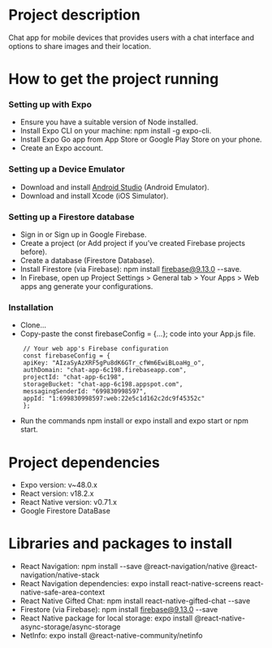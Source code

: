 # Project description

Chat app for mobile devices that provides users with a chat interface and options to share images and their location.

# How to get the project running

### Setting up with Expo

* Ensure you have a suitable version of Node installed.
* Install Expo CLI on your machine: npm install -g expo-cli.
* Install Expo Go app from App Store or Google Play Store on your phone.
* Create an Expo account.

### Setting up a Device Emulator

* Download and install [Android Studio](https://developer.android.com/studio) (Android Emulator).
* Download and install Xcode (iOS Simulator).

### Setting up a Firestore database

* Sign in or Sign up in Google Firebase.
* Create a project (or Add project if you’ve created Firebase projects before).
* Create a database (Firestore Database).
* Install Firestore (via Firebase): npm install firebase@9.13.0 --save.
* In Firebase, open up Project Settings > General tab > Your Apps > Web apps ang generate your configurations.

### Installation

* Clone...
* Copy-paste the const firebaseConfig = {...}; code into your App.js file.

```
	// Your web app's Firebase configuration
	const firebaseConfig = {
	apiKey: "AIzaSyAzXRF5gPu8dK6GTr_cfWm6EwiBLoaHg_o",
	authDomain: "chat-app-6c198.firebaseapp.com",
	projectId: "chat-app-6c198",
	storageBucket: "chat-app-6c198.appspot.com",
	messagingSenderId: "699830998597",
	appId: "1:699830998597:web:22e5c1d162c2dc9f45352c"
	};
```

* Run the commands npm install or expo install and expo start or npm start.


# Project dependencies

* Expo version: v~48.0.x
* React version: v18.2.x
* React Native version: v0.71.x
* Google Firestore DataBase

# Libraries and packages to install

* React Navigation: npm install --save @react-navigation/native @react-navigation/native-stack
* React Navigation dependencies: expo install react-native-screens react-native-safe-area-context
* React Native Gifted Chat: npm install react-native-gifted-chat --save
* Firestore (via Firebase): npm install firebase@9.13.0 --save
* React Native package for local storage: expo install @react-native-async-storage/async-storage
* NetInfo: expo install @react-native-community/netinfo